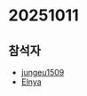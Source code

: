 # 20251011

## 참석자

- [jungeu1509](https://github.com/jungeu1509/)
- [Elnya](https://github.com/Elnya)
